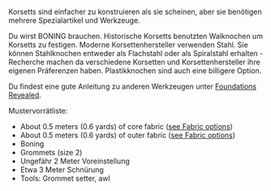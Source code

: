 Korsetts sind einfacher zu konstruieren als sie scheinen, aber sie benötigen mehrere Spezialartikel und Werkzeuge.

Du wirst BONING brauchen. Historische Korsetts benutzten Walknochen um Korsetts zu festigen. Moderne Korsettenhersteller verwenden Stahl. Sie können Stahlknochen entweder als Flachstahl oder als Spiralstahl erhalten - Recherche machen da verschiedene Korsetten und Korsettenhersteller ihre eigenen Präferenzen haben. Plastikknochen sind auch eine billigere Option.

Du findest eine gute Anleitung zu anderen Werkzeugen unter [Foundations Revealed](https://foundationsrevealed.com/).

Mustervorrätliste:

- About 0.5 meters (0.6 yards) of core fabric ([see Fabric options](/docs/patterns/cathrin/fabric))
- About 0.5 meters (0.6 yards) of outer fabric ([see Fabric options](/docs/patterns/cathrin/fabric))
- Boning
- Grommets (size 2)
- Ungefähr 2 Meter Voreinstellung
- Etwa 3 Meter Schnürung
- Tools: Grommet setter, awl
